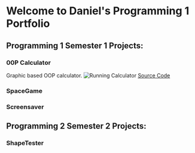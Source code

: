 # Welcome to Daniel's Programming 1 Portfolio

## Programming 1 Semester 1 Projects:

### 00P Calculator
Graphic based OOP calculator.
![Running Calculator]()
[Source Code]()

### SpaceGame

### Screensaver

## Programming 2 Semester 2 Projects:

### ShapeTester
